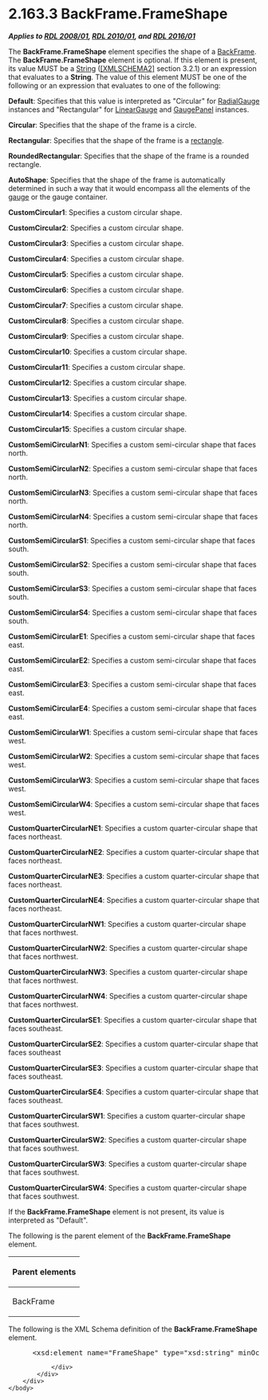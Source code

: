 <html dir="LTR" xmlns:mshelp="http://msdn.microsoft.com/mshelp" xmlns:ddue="http://ddue.schemas.microsoft.com/authoring/2003/5" xmlns:xlink="http://www.w3.org/1999/xlink" xmlns:tool="http://www.microsoft.com/tooltip">
    <head>
        <meta http-equiv="Content-Type" content="text/html; CHARSET=utf-8"></meta>
        <meta name="save" content="history"></meta>
        <title>2.163.3 BackFrame.FrameShape</title>
        <xml>
            <mshelp:toctitle title="2.163.3 BackFrame.FrameShape"></mshelp:toctitle>
            <mshelp:rltitle title="[MS-RDL]: BackFrame.FrameShape"></mshelp:rltitle>
            <mshelp:keyword index="A" term="3277ef25-46c8-4e96-b6b2-f59d0bb091c5"></mshelp:keyword>
            <mshelp:attr name="DCSext.ContentType" value="open specification"></mshelp:attr>
            <mshelp:attr name="AssetID" value="3277ef25-46c8-4e96-b6b2-f59d0bb091c5"></mshelp:attr>
            <mshelp:attr name="TopicType" value="kbRef"></mshelp:attr>
            <mshelp:attr name="DCSext.Title" value="[MS-RDL]: BackFrame.FrameShape" />
        </xml>
    </head>
    <body>
        <div id="header">
            <h1 class="heading">2.163.3 BackFrame.FrameShape</h1>
        </div>
        <div id="mainSection">
            <div id="mainBody">
                <div id="allHistory" class="saveHistory"></div>
                <div id="sectionSection0" class="section" name="collapseableSection">
                    

<p><b><i>Applies to </i></b><a href="1e855f94-4617-47e4-b89e-0856c6cb420f.md"><b><i>RDL 2008/01</i></b></a><b><i>,
</i></b><a href="3428e690-a348-4ec7-8a6a-8efb42d2cdee.md"><b><i>RDL 2010/01</i></b></a><b><i>,
and </i></b><a href="52ce3983-2bfc-4e72-9359-42aaf5fe4509.md"><b><i>RDL 2016/01</i></b></a></p>

<p>The <b>BackFrame.FrameShape</b> element specifies the shape
of a <a href="ed20ba13-2b2e-422d-a581-b78f5ee14314.md">BackFrame</a>. The <b>BackFrame.FrameShape</b>
element is optional. If this element is present, its value MUST be a <a href="1ed81ef3-a683-45e3-aaad-bd2bbe71bc3d.md">String</a> (<a href="https://go.microsoft.com/fwlink/?LinkId=90610">[XMLSCHEMA2]</a> section
3.2.1) or an expression that evaluates to a <b>String</b>. The value of this
element MUST be one of the following or an expression that evaluates to one of
the following: </p>

<p><b>Default</b>: Specifies that this value is
interpreted as &quot;Circular&quot; for <a href="2e113607-ee33-4abd-9ae3-6607c10d3c8a.md">RadialGauge</a> instances and
&quot;Rectangular&quot; for <a href="021b569b-07ae-462a-ac62-d3ab51f183f5.md">LinearGauge</a>
and <a href="f01744d3-79fa-4f30-94bf-a1ffa6bde2ac.md">GaugePanel</a>
instances.</p>

<p><b>Circular</b>: Specifies that the shape of the
frame is a circle.</p>

<p><b>Rectangular</b>: Specifies that the shape of the
frame is a <a href="b2482b3f-74ab-4ca8-a9e5-c07955011743.md#gt_1b991a2c-d0bf-4433-bc39-587c09d556a8">rectangle</a>.</p>

<p><b>RoundedRectangular</b>: Specifies that the shape
of the frame is a rounded rectangle.</p>

<p><b>AutoShape</b>: Specifies that the shape of the
frame is automatically determined in such a way that it would encompass all the
elements of the <a href="b2482b3f-74ab-4ca8-a9e5-c07955011743.md#gt_27dcf483-6453-4420-a0d4-4288479eafcc">gauge</a> or
the gauge container.</p>

<p><b>CustomCircular1</b>: Specifies a custom circular
shape.</p>

<p><b>CustomCircular2</b>: Specifies a custom circular
shape.</p>

<p><b>CustomCircular3</b>: Specifies a custom circular
shape.</p>

<p><b>CustomCircular4</b>: Specifies a custom circular
shape.</p>

<p><b>CustomCircular5</b>: Specifies a custom circular
shape.</p>

<p><b>CustomCircular6</b>: Specifies a custom circular
shape.</p>

<p><b>CustomCircular7</b>: Specifies a custom circular
shape.</p>

<p><b>CustomCircular8</b>: Specifies a custom circular
shape.</p>

<p><b>CustomCircular9</b>: Specifies a custom circular
shape.</p>

<p><b>CustomCircular10</b>: Specifies a custom circular
shape.</p>

<p><b>CustomCircular11</b>: Specifies a custom circular
shape.</p>

<p><b>CustomCircular12</b>: Specifies a custom circular
shape.</p>

<p><b>CustomCircular13</b>: Specifies a custom circular
shape.</p>

<p><b>CustomCircular14</b>: Specifies a custom circular
shape.</p>

<p><b>CustomCircular15</b>: Specifies a custom circular
shape.</p>

<p><b>CustomSemiCircularN1</b>: Specifies a custom
semi-circular shape that faces north.</p>

<p><b>CustomSemiCircularN2</b>: Specifies a custom
semi-circular shape that faces north.</p>

<p><b>CustomSemiCircularN3</b>: Specifies a custom
semi-circular shape that faces north.</p>

<p><b>CustomSemiCircularN4</b>: Specifies a custom
semi-circular shape that faces north.</p>

<p><b>CustomSemiCircularS1</b>: Specifies a custom
semi-circular shape that faces south.</p>

<p><b>CustomSemiCircularS2</b>: Specifies a custom
semi-circular shape that faces south.</p>

<p><b>CustomSemiCircularS3</b>: Specifies a custom
semi-circular shape that faces south.</p>

<p><b>CustomSemiCircularS4</b>: Specifies a custom
semi-circular shape that faces south.</p>

<p><b>CustomSemiCircularE1</b>: Specifies a custom
semi-circular shape that faces east.</p>

<p><b>CustomSemiCircularE2</b>: Specifies a custom
semi-circular shape that faces east.</p>

<p><b>CustomSemiCircularE3</b>: Specifies a custom
semi-circular shape that faces east.</p>

<p><b>CustomSemiCircularE4</b>: Specifies a custom
semi-circular shape that faces east.</p>

<p><b>CustomSemiCircularW1</b>: Specifies a custom
semi-circular shape that faces west.</p>

<p><b>CustomSemiCircularW2</b>: Specifies a custom
semi-circular shape that faces west.</p>

<p><b>CustomSemiCircularW3</b>: Specifies a custom
semi-circular shape that faces west.</p>

<p><b>CustomSemiCircularW4</b>: Specifies a custom
semi-circular shape that faces west.</p>

<p><b>CustomQuarterCircularNE1</b>: Specifies a custom
quarter-circular shape that faces northeast.</p>

<p><b>CustomQuarterCircularNE2</b>: Specifies a custom
quarter-circular shape that faces northeast.</p>

<p><b>CustomQuarterCircularNE3</b>: Specifies a custom
quarter-circular shape that faces northeast.</p>

<p><b>CustomQuarterCircularNE4</b>: Specifies a custom
quarter-circular shape that faces northeast.</p>

<p><b>CustomQuarterCircularNW1</b>: Specifies a custom
quarter-circular shape that faces northwest.</p>

<p><b>CustomQuarterCircularNW2</b>: Specifies a custom
quarter-circular shape that faces northwest.</p>

<p><b>CustomQuarterCircularNW3</b>: Specifies a custom
quarter-circular shape that faces northwest.</p>

<p><b>CustomQuarterCircularNW4</b>: Specifies a custom
quarter-circular shape that faces northwest.</p>

<p><b>CustomQuarterCircularSE1</b>: Specifies a custom
quarter-circular shape that faces southeast.</p>

<p><b>CustomQuarterCircularSE2</b>: Specifies a custom
quarter-circular shape that faces southeast</p>

<p><b>CustomQuarterCircularSE3</b>: Specifies a custom
quarter-circular shape that faces southeast.</p>

<p><b>CustomQuarterCircularSE4</b>: Specifies a custom
quarter-circular shape that faces southeast.</p>

<p><b>CustomQuarterCircularSW1</b>: Specifies a custom
quarter-circular shape that faces southwest.</p>

<p><b>CustomQuarterCircularSW2</b>: Specifies a custom
quarter-circular shape that faces southwest.</p>

<p><b>CustomQuarterCircularSW3</b>: Specifies a custom
quarter-circular shape that faces southwest.</p>

<p><b>CustomQuarterCircularSW4</b>: Specifies a custom
quarter-circular shape that faces southwest.</p>

<p>If the <b>BackFrame.FrameShape</b> element is not present,
its value is interpreted as &quot;Default&quot;.</p>

<p>The following is the parent element of the <b>BackFrame.FrameShape</b>
element.</p>

<table>
 <thead>
  <tr>
   <th>
   <p>Parent elements</p>
   </th>
  </tr>
 </thead>
 <tr>
  <td>
  <p>BackFrame</p>
  </td>
 </tr>
</table>

<p>The following is the XML Schema definition of the <b>BackFrame.FrameShape</b>
element.</p>

<dl>
<dd>
<div><pre> &lt;xsd:element name=&quot;FrameShape&quot; type=&quot;xsd:string&quot; minOccurs=&quot;0&quot; /&gt;
</pre></div>
</dd></dl>


                </div>
            </div>
        </div>
    </body>
</html>